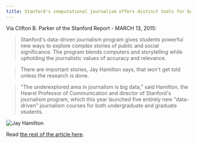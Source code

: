 ```yaml
---
title: Stanford's computational journalism offers distinct tools for better storytelling
---
```


Via Clifton B. Parker of the Stanford Report - MARCH 13, 2015:

> Stanford's data-driven journalism program gives students powerful new ways to explore complex stories of public and social significance. The program blends computers and storytelling while upholding the journalistic values of accuracy and relevance.

> There are important stories, Jay Hamilton says, that won't get told unless the research is done.

> "The underexplored area in journalism is big data," said Hamilton, the Hearst Professor of Communication and director of Stanford's journalism program, which this year launched five entirely new "data-driven" journalism courses for both undergraduate and graduate students.

![Jay Hamilton](http://news.stanford.edu/news/2015/march/images/14939-journalism_news.jpg)




Read [the rest of the article here](http://news.stanford.edu/news/2015/march/hamilton-computational-journalism-031315.html).
